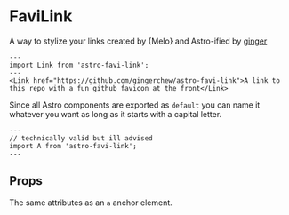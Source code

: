 # FaviLink

A way to stylize your links created by {Melo} and Astro-ified by [ginger](https://github.com/gingerchew)

```astro
---
import Link from 'astro-favi-link';
---
<Link href="https://github.com/gingerchew/astro-favi-link">A link to this repo with a fun github favicon at the front</Link>
```

Since all Astro components are exported as `default` you can name it whatever you want as long as it starts with a capital letter.

```astro
---
// technically valid but ill advised
import A from 'astro-favi-link';
---
```

## Props

The same attributes as an `a` anchor element.